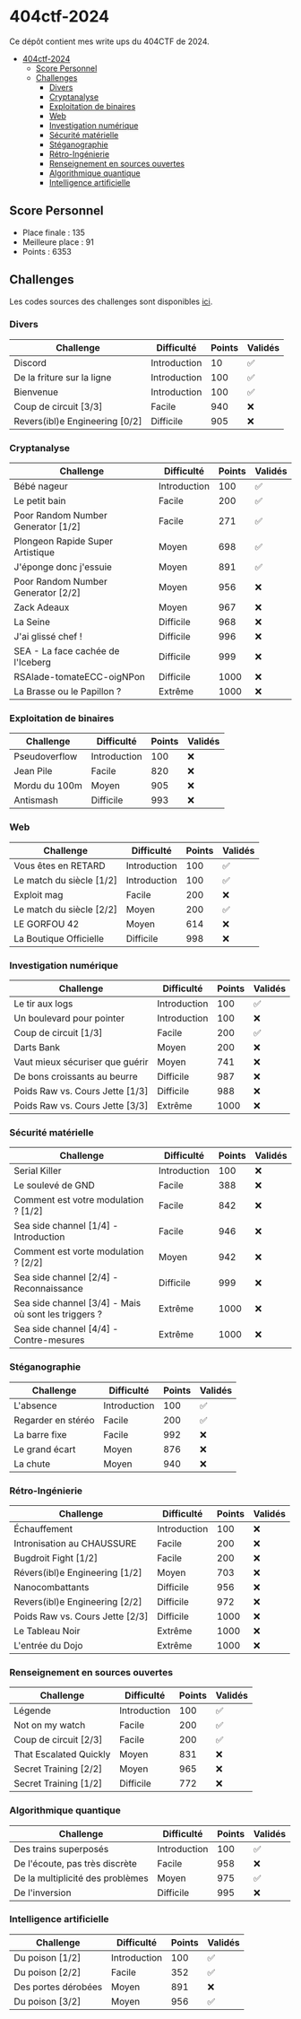 # 404ctf-2024

Ce dépôt contient mes write ups du 404CTF de 2024.

- [404ctf-2024](#404ctf-2024)
  - [Score Personnel](#score-personnel)
  - [Challenges](#challenges)
    - [Divers](#divers)
    - [Cryptanalyse](#cryptanalyse)
    - [Exploitation de binaires](#exploitation-de-binaires)
    - [Web](#web)
    - [Investigation numérique](#investigation-numérique)
    - [Sécurité matérielle](#sécurité-matérielle)
    - [Stéganographie](#stéganographie)
    - [Rétro-Ingénierie](#rétro-ingénierie)
    - [Renseignement en sources ouvertes](#renseignement-en-sources-ouvertes)
    - [Algorithmique quantique](#algorithmique-quantique)
    - [Intelligence artificielle](#intelligence-artificielle)


## Score Personnel

- Place finale : 135
- Meilleure place : 91
- Points : 6353

## Challenges

Les codes sources des challenges sont disponibles [ici](https://github.com/HackademINT/404CTF-2024).

### Divers

| Challenge | Difficulté | Points | Validés |
|---|---|---|---|
| Discord | Introduction | 10 | :white_check_mark: |
| De la friture sur la ligne | Introduction | 100 | :white_check_mark: |
| Bienvenue | Introduction | 100 | :white_check_mark: |
| Coup de circuit [3/3] | Facile | 940 | :x: |
| Revers(ibl)e Engineering [0/2] | Difficile | 905 | :x: |

### Cryptanalyse

| Challenge | Difficulté | Points | Validés |
|---|---|---|---|
| Bébé nageur | Introduction | 100 | :white_check_mark: |
| Le petit bain | Facile | 200 | :white_check_mark: |
| Poor Random Number Generator [1/2] | Facile | 271 | :white_check_mark: |
| Plongeon Rapide Super Artistique | Moyen | 698 | :white_check_mark: |
| J'éponge donc j'essuie | Moyen | 891 | :white_check_mark: |
| Poor Random Number Generator [2/2] | Moyen | 956 | :x: |
| Zack Adeaux | Moyen | 967 | :x: |
| La Seine | Difficile | 968 | :x: |
| J'ai glissé chef ! | Difficile | 996 | :x: |
| SEA - La face cachée de l'Iceberg | Difficile | 999 | :x: |
| RSAlade-tomateECC-oigNPon | Difficile | 1000 | :x: |
| La Brasse ou le Papillon ? | Extrême | 1000 | :x: |

### Exploitation de binaires

| Challenge | Difficulté | Points | Validés |
|---|---|---|---|
| Pseudoverflow | Introduction | 100 | :x: |
| Jean Pile | Facile | 820 | :x: |
| Mordu du 100m | Moyen | 905 | :x: |
| Antismash | Difficile | 993 | :x: |

### Web

| Challenge | Difficulté | Points | Validés |
|---|---|---|---|
| Vous êtes en RETARD | Introduction | 100 | :white_check_mark: |
| Le match du siècle [1/2] | Introduction | 100 | :white_check_mark: |
| Exploit mag | Facile | 200 | :x: |
| Le match du siècle [2/2] | Moyen | 200 | :white_check_mark: |
| LE GORFOU 42 | Moyen | 614 | :x: |
| La Boutique Officielle | Difficile | 998 | :x: |

### Investigation numérique

| Challenge | Difficulté | Points | Validés |
|---|---|---|---|
| Le tir aux logs | Introduction | 100 | :white_check_mark: |
| Un boulevard pour pointer | Introduction | 100 | :x: |
| Coup de circuit [1/3] | Facile | 200 | :white_check_mark: |
| Darts Bank | Moyen | 200 | :x: |
| Vaut mieux sécuriser que guérir | Moyen | 741 | :x: |
| De bons croissants au beurre | Difficile | 987 | :x: |
| Poids Raw vs. Cours Jette [1/3] | Difficile | 988 | :x: |
| Poids Raw vs. Cours Jette [3/3] | Extrême | 1000 | :x: |

### Sécurité matérielle

| Challenge | Difficulté | Points | Validés |
|---|---|---|---|
| Serial Killer | Introduction | 100 | :x: |
| Le soulevé de GND | Facile | 388 | :x: |
| Comment est votre modulation ? [1/2] | Facile | 842 | :x: |
| Sea side channel [1/4] - Introduction | Facile | 946 | :x: |
| Comment est vorte modulation ? [2/2] | Moyen | 942 | :x: |
| Sea side channel [2/4] - Reconnaissance | Difficile | 999 | :x: |
| Sea side channel [3/4] - Mais où sont les triggers ? | Extrême | 1000 | :x: |
| Sea side channel [4/4] - Contre-mesures | Extrême | 1000 | :x: |

### Stéganographie

| Challenge | Difficulté | Points | Validés |
|---|---|---|---|
| L'absence | Introduction | 100 | :white_check_mark: |
| Regarder en stéréo | Facile | 200 | :white_check_mark: |
| La barre fixe | Facile | 992 | :x: |
| Le grand écart | Moyen | 876 | :x: |
| La chute | Moyen | 940 | :x: |

### Rétro-Ingénierie

| Challenge | Difficulté | Points | Validés |
|---|---|---|---|
| Échauffement | Introduction | 100 | :x: |
| Intronisation au CHAUSSURE | Facile | 200 | :x: |
| Bugdroit Fight [1/2] | Facile | 200 | :x: |
| Révers(ibl)e Engineering [1/2] | Moyen | 703 | :x: |
| Nanocombattants | Difficile | 956 | :x: |
| Revers(ibl)e Engineering [2/2] | Difficile | 972 | :x: |
| Poids Raw vs. Cours Jette [2/3] | Difficile | 1000 | :x: |
| Le Tableau Noir | Extrême | 1000 | :x: |
| L'entrée du Dojo | Extrême | 1000 | :x: |

### Renseignement en sources ouvertes

| Challenge | Difficulté | Points | Validés |
|---|---|---|---|
| Légende | Introduction | 100 | :white_check_mark: |
| Not on my watch | Facile | 200 | :white_check_mark: |
| Coup de circuit [2/3] | Facile | 200 | :white_check_mark: |
| That Escalated Quickly | Moyen | 831 | :x: |
| Secret Training [2/2] | Moyen | 965 | :x: |
| Secret Training [1/2] | Difficile | 772 | :x: |

### Algorithmique quantique

| Challenge | Difficulté | Points | Validés |
|---|---|---|---|
| Des trains superposés | Introduction | 100 | :white_check_mark: |
| De l'écoute, pas très discrète | Facile | 958 | :x: |
| De la multiplicité des problèmes | Moyen | 975 | :white_check_mark: |
| De l'inversion | Difficile | 995 | :x: |

### Intelligence artificielle

| Challenge | Difficulté | Points | Validés |
|---|---|---|---|
| Du poison [1/2] | Introduction | 100 | :white_check_mark: |
| Du poison [2/2] | Facile | 352 | :white_check_mark: |
| Des portes dérobées | Moyen | 891 | :x: |
| Du poison [3/2] | Moyen | 956 | :white_check_mark: |
